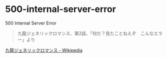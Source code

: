 # 500-internal-server-error
500 Internal Server Error

> 九龍ジェネリックロマンス、第2話、「何だ？見たことねえぞ　こんなエラー」より

[九龍ジェネリックロマンス - Wikipedia](https://ja.wikipedia.org/wiki/%E4%B9%9D%E9%BE%8D%E3%82%B8%E3%82%A7%E3%83%8D%E3%83%AA%E3%83%83%E3%82%AF%E3%83%AD%E3%83%9E%E3%83%B3%E3%82%B9)
